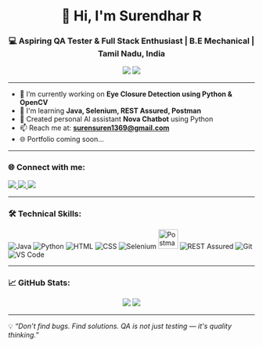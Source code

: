 
<h1 align="center">👋 Hi, I'm Surendhar R</h1>
<h3 align="center">💻 Aspiring QA Tester & Full Stack Enthusiast | B.E Mechanical | Tamil Nadu, India</h3>

<p align="center">
  <img src="https://img.shields.io/badge/Email-surensuren1369@gmail.com-red?style=for-the-badge&logo=gmail&logoColor=white" />
  <img src="https://img.shields.io/badge/Birthday-13--02--2005-orange?style=for-the-badge&logo=cakephp&logoColor=white" />
</p>

---

- 🚀 I’m currently working on **Eye Closure Detection using Python & OpenCV**
- 🧠 I'm learning **Java, Selenium, REST Assured, Postman**
- 🤖 Created personal AI assistant **Nova Chatbot** using Python
- 📫 Reach me at: **surensuren1369@gmail.com**
- 🌐 Portfolio coming soon...

---

<h3 align="left">🌐 Connect with me:</h3>
<p align="left">
  <a href="https://www.linkedin.com/in/surendharrengaraj" target="blank">
    <img src="https://img.shields.io/badge/LinkedIn-0077B5?style=for-the-badge&logo=linkedin&logoColor=white" />
  </a>
  <a href="https://github.com/surensuren1209" target="blank">
    <img src="https://img.shields.io/badge/GitHub-100000?style=for-the-badge&logo=github&logoColor=white" />
  </a>
  <a href="https://instagram.com/noaha1209" target="blank">
    <img src="https://img.shields.io/badge/Instagram-E4405F?style=for-the-badge&logo=instagram&logoColor=white" />
  </a>
</p>

---

<h3 align="left">🛠️ Technical Skills:</h3>
<p align="left">
  <!-- Languages -->
  <img src="https://img.icons8.com/color/48/000000/java-coffee-cup-logo.png" title="Java"/>
  <img src="https://img.icons8.com/color/48/000000/python--v1.png" title="Python"/>
  <img src="https://img.icons8.com/color/48/000000/html-5--v1.png" title="HTML"/>
  <img src="https://img.icons8.com/color/48/000000/css3.png" title="CSS"/>

  <!-- QA & Tools -->
  <img src="https://img.icons8.com/external-tal-revivo-color-tal-revivo/48/null/external-selenium-a-portable-framework-for-testing-web-applications-logo-color-tal-revivo.png" title="Selenium"/>
  <img src="https://www.vectorlogo.zone/logos/postman/postman-icon.svg" width="40" title="Postman"/>
  <img src="https://img.icons8.com/color/48/000000/api.png" title="REST Assured"/>

  <!-- Others -->
  <img src="https://img.icons8.com/color/48/000000/git.png" title="Git"/>
  <img src="https://img.icons8.com/color/48/000000/visual-studio-code-2019.png" title="VS Code"/>
</p>

---

<h3 align="left">📈 GitHub Stats:</h3>
<p align="center">
  <img src="https://github-readme-stats.vercel.app/api?username=surensuren1209&show_icons=true&theme=tokyonight&hide_border=true" />
  <img src="https://github-readme-stats.vercel.app/api/top-langs/?username=surensuren1209&layout=compact&theme=tokyonight&hide_border=true" />
</p>

---

💡 *“Don’t find bugs. Find solutions. QA is not just testing — it's quality thinking.”*
